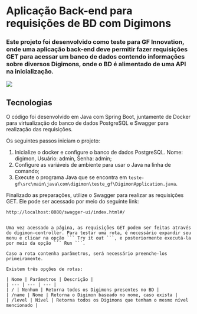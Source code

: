 # Aplicação Back-end para requisições de BD com Digimons

### Este projeto foi desenvolvido como teste para GF Innovation, onde uma aplicação back-end deve permitir fazer requisições GET para acessar um banco de dados contendo informações sobre diversos Digimons, onde o BD é alimentado de uma API na inicialização.

<img src="https://static.wikia.nocookie.net/logopedia/images/3/36/Digimon_Adventure_logo.png/revision/latest/scale-to-width-down/250?cb=20240212221721">

## Tecnologias

O código foi desenvolvido em Java com Spring Boot, juntamente de Docker para virtualização do banco de dados PostgreSQL e Swagger para realização das requisições.

Os seguintes passos iniciam o projeto:

1. Inicialize o docker e configure o banco de dados PostgreSQL. Nome: digimon, Usuário: admin, Senha: admin;
2. Configure as variáveis de ambiente para usar o Java na linha de comando;
3. Execute o programa Java que se encontra em ``` teste-gf\src\main\java\com\digimon\teste_gf\DigimonApplication.java ```.

Finalizado as preparações, utilize o Swagger para realizar as requisições GET. Ele pode ser acessado por meio do seguinte link:
```
http://localhost:8080/swagger-ui/index.html#/


Uma vez acessado a página, as requisições GET podem ser feitas através do digimon-controller. Para testar uma rota, é necessário expandir seu menu e clicar na opção ``` Try it out ```, e posteriormente executá-la por meio da opção ``` Run ```.

Caso a rota contenha parâmetros, será necessário preenche-los primeiramente.

Existem três opções de rotas:

| Nome | Parâmetros | Descrição |
| --- | --- | --- |
| / | Nenhum | Retorna todos os Digimons presentes no BD |
| /name | Nome | Retorna o Digimon baseado no nome, caso exista |
| /level | Nível | Retorna todos os Digimons que tenham o mesmo nível mencionado |